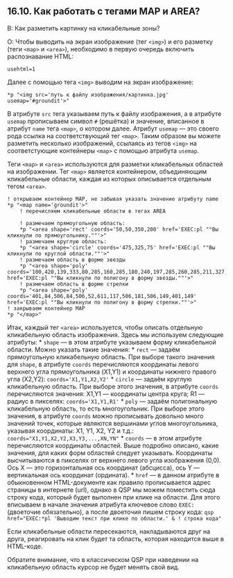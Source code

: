 ## 16.10. Как работать с тегами MAP и AREA?
<!-- [:faq_16_10] -->

В:	 Как разметить картинку на кликабельные зоны?

О:
Чтобы выводить на экран изображение (тег `<img>`) и его разметку (теги `<map>` и `<area>`), необходимо в первую очередь включить распознавание HTML:

```qsp
usehtml=1
```
Далее с помощью тега `<img>` выводим на экран изображение:
```qsp
*p "<img src='путь к файлу изображения/картинка.jpg' usemap='#groundit'>"
```
В атрибуте `src` тега указываем путь к файлу изображения, а в атрибуте `usemap` прописываем символ `#` (решётка) и значение, вписанное в атрибут `name` тега `<map>`, о котором далее. Атрибут `usemap` — это своего рода ссылка на соответствующий тег `<map>`. Таким образом вы можете разметить несколько изображений, ссылаясь из тегов `<img>` на соответстующие контейнеры `<map>` с помощью атрибута `usemap`.

Теги `<map>` и `<area>` используются для разметки кликабельных областей на изображении. Тег `<map>` является контейнером, объединяющим кликабельные области, каждая из которых описывается отдельным тегом `<area>`.
```qsp
! открываем контейнер MAP, не забывая указать значение атрибуту name
*p "<map name='groundit'>"
	! перечисляем кликабельные области в тегах AREA

	! размечаем прямоугольную область:
	*p "<area shape='rect' coords='50,50,350,200' href='EXEC:pl ""Вы кликнули по прямоугольнику.""'>"
	! размечаем круглую область:
	*p "<area shape='circle' coords='475,325,75' href='EXEC:pl ""Вы кликнули по круглой области.""'>"
	! размечаем область в форме звезды
	*p "<area shape='poly' coords='100,420,139,333,80,285,160,285,180,240,197,285,260,285,211,327,245,420,171,360' href='EXEC:pl ""Вы кликнули по полигону в форму звезды.""'>"
	! размечаем область в форме стрелки
	*p "<area shape='poly' coords='401,84,506,84,506,52,611,117,506,181,506,149,401,149' href='EXEC:pl ""Вы кликнули по полигону в форму стрелки.""'>"
! закрываем контейнер MAP
*p "</map>"
```
Итак, каждый тег `<area>` используется, чтобы описать отдельную кликабельную область изображения. Здесь мы используем следующие атрибуты:
	* `shape` — в этом атрибуте указываем форму кликабельной области. Можно указать такие значения:
		* `rect` — задаём прямоугольную кликабельную область. При выборе такого значения для `shape`, в атрибуте `coords` перечисляются координаты левого верхнего угла прямоугольника (X1,Y1) и координаты нижнего правого угла (X2,Y2):
		```
			coords='X1,Y1,X2,Y2'
		```
		* `circle` — задаём круглую кликабельную область. При выборе этого значения, в атрибуте `coords` перечисляются значения: X1,Y1 — координаты центра круга; R1 — радиус в пикселях:
		```
			coords='X1,Y1,R1'
		```
		* `poly` — задаём полигональную кликабельную область, то есть многоугольник. При выборе этого значения, в атрибуте `coords` можно прописывать довольно много значений точек, которые являются вершинами углов многоугольника, указывая координаты: X1, Y1, X2, Y2 и т.д.:
		```
			coords="X1,Y1,X2,Y2,X3,Y3,...,XN,YN"
		```
	* `coords` — в этом атрибуте перечисляются координаты областей. Выше подробно описано, какие значения, для каких форм областей следует указывать. Координаты высчитываются в пикселях от верхнего левого угла изображения (0,0). Ось X — это горизонтальная ось координат (абсцисса), ось Y — вертикальная ось координат (ордината).
	* `href` — в данном атрибуте в обыкновенном HTML-документе как правило прописывается адрес страницы в интернете (url), однако в QSP мы можем поместить сюда строку кода, который будет выполнен при клике на области. Для этого вписываем в начале значения атрибута ключевое слово `EXEC:` (двоеточие обязательно), а после двоеточия пишем строку кода:
		```qsp
			href="EXEC:*pl 'Выводим текст при клике по области.' & ! строка кода"
		```
		
Если кликабельные области пересекаются, накладываются друг на друга, реагировать на клик будет та область, которая находится выше в HTML-коде.

Обратите внимание, что в классическом QSP при наведении на кликабельную область курсор не будет менять свой вид.
